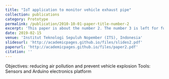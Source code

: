 ```yaml
---
title: "IoT application to monitor vehicle exhaust pipe"
collection: publications
category: Prototype
permalink: /publication/2010-10-01-paper-title-number-2
excerpt: 'This paper is about the number 2. The number 3 is left for future work.'
date: 2019-02-15
venue: 'Institut Teknologi Sepuluh Nopember (ITS), Indonesia'
slidesurl: 'http://academicpages.github.io/files/slides2.pdf'
paperurl: 'http://academicpages.github.io/files/paper2.pdf'
citation: ''
---
```

Objectives: reducing air pollution and prevent vehicle explosion
Tools: Sensors and Arduino electronics platform
